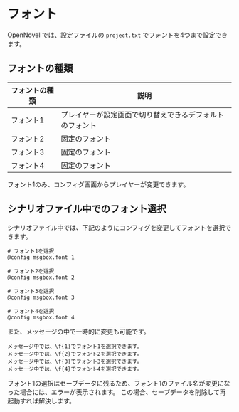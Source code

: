 フォント
=======

OpenNovel では、設定ファイルの `project.txt` でフォントを4つまで設定できます。

## フォントの種類

|フォントの種類        |説明                                                    |
|----------------------|--------------------------------------------------------|
|フォント1             |プレイヤーが設定画面で切り替えできるデフォルトのフォント|
|フォント2             |固定のフォント                                          |
|フォント3             |固定のフォント                                          |
|フォント4             |固定のフォント                                          |

フォント1のみ、コンフィグ画面からプレイヤーが変更できます。

## シナリオファイル中でのフォント選択

シナリオファイル中では、下記のようにコンフィグを変更してフォントを選択できます。

```
# フォント1を選択
@config msgbox.font 1

# フォント2を選択
@config msgbox.font 2

# フォント3を選択
@config msgbox.font 3

# フォント4を選択
@config msgbox.font 4
```

また、メッセージの中で一時的に変更も可能です。

```
メッセージ中では、\f{1}でフォント1を選択できます。
メッセージ中では、\f{2}でフォント2を選択できます。
メッセージ中では、\f{3}でフォント3を選択できます。
メッセージ中では、\f{4}でフォント4を選択できます。
```

フォント1の選択はセーブデータに残るため、フォント1のファイル名が変更になった場合には、エラーが表示されます。
この場合、セーブデータを削除して再起動すれば解決します。
